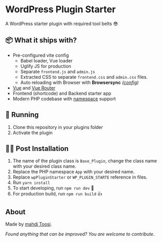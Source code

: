# WordPress Plugin Starter

A WordPress starter plugin with required tool belts 😎

## 📦 What it ships with?

-   Pre-configured vite config
    -   Babel loader, Vue loader
    -   Uglify JS for production
    -   Separate `frontend.js` and `admin.js`
    -   Extracted CSS to separate `frontend.css` and `admin.css` files.
    -   Auto reloading with Browser with **Browsersync** _([config](config.json))_
-   [Vue](https://vuejs.org/) and [Vue Router](https://router.vuejs.org/en/)
-   Frontend (shortcode) and Backend starter app
-   Modern PHP codebase with [namespace](http://php.net/manual/en/language.namespaces.php) support

## 🚚 Running

1. Clone this repository in your plugins folder
1. Activate the plugin

## 👨‍💻 Post Installation

1. The name of the plugin class is `Base_Plugin`, change the class name with your desired class name.
1. Replace the PHP namespace `App` with your desired name.
1. Replace `wpPluginStarter` or `WP_PLUGIN_STARTE` reference in files.
1. Run `yarn install`
1. To start developing, run `npm run dev` 🤘
1. For production build, run `npm run build` 👍

## About

Made by [mahdi Toosi](https://github.com/mahdi-toosi).

_Found anything that can be improved? You are welcome to contribute._
